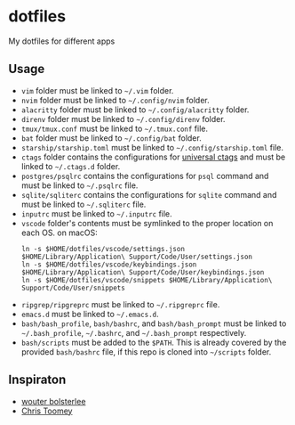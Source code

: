 # dotfiles
My dotfiles for different apps

## Usage
- `vim` folder must be linked to `~/.vim` folder.
- `nvim` folder must be linked to `~/.config/nvim` folder.
- `alacritty` folder must be linked to `~/.config/alacritty` folder.
- `direnv` folder must be linked to `~/.config/direnv` folder.
- `tmux/tmux.conf` must be linked to `~/.tmux.conf` file.
- `bat` folder must be linked to `~/.config/bat` folder.
- `starship/starship.toml`  must be linked to `~/.config/starship.toml` file.
- `ctags` folder contains the configurations for [universal ctags][ctags] and must be linked to `~/.ctags.d` folder.
- `postgres/psqlrc` contains the configurations for `psql` command and must be linked to `~/.psqlrc` file.
- `sqlite/sqliterc` contains the configurations for `sqlite` command and must be linked to `~/.sqliterc` file.
- `inputrc` must be linked to `~/.inputrc` file.
- `vscode` folder's contents must be symlinked to the proper location on each OS. on macOS:
    ```
    ln -s $HOME/dotfiles/vscode/settings.json $HOME/Library/Application\ Support/Code/User/settings.json
    ln -s $HOME/dotfiles/vscode/keybindings.json $HOME/Library/Application\ Support/Code/User/keybindings.json
    ln -s $HOME/dotfiles/vscode/snippets $HOME/Library/Application\ Support/Code/User/snippets
    ```
- `ripgrep/ripgreprc` must be linked to `~/.ripgreprc` file.
- `emacs.d` must be linked to `~/.emacs.d`.
- `bash/bash_profile`, `bash/bashrc`, and `bash/bash_prompt` must be linked to `~/.bash_profile`, `~/.bashrc`, and `~/.bash_prompt` respectively.
- `bash/scripts` must be added to the `$PATH`. This is already covered by the provided `bash/bashrc` file, if this repo is cloned into `~/scripts` folder.

## Inspiraton
- [wouter bolsterlee][wbolster-dotfiles]
- [Chris Toomey][christoomey-dotfiles]



[ctags]: https://github.com/universal-ctags/ctags
[wbolster-dotfiles]: https://github.com/wbolster/dotfiles
[christoomey-dotfiles]: https://github.com/christoomey/dotfiles
